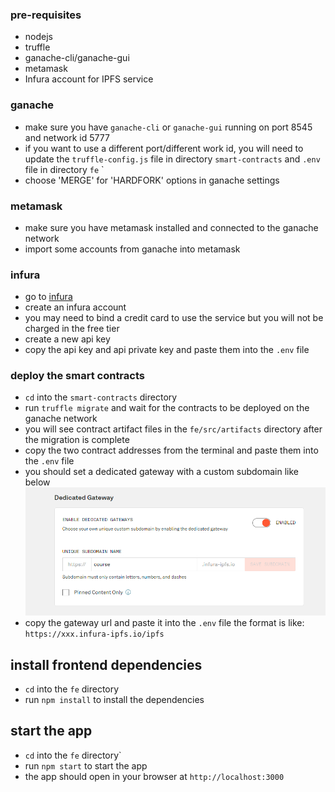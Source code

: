 ### pre-requisites

- nodejs
- truffle
- ganache-cli/ganache-gui
- metamask
- Infura account for IPFS service

### ganache

- make sure you have `ganache-cli` or `ganache-gui` running on port 8545 and network id 5777
- if you want to use a different port/different work id, you will need to update the `truffle-config.js` file in directory `smart-contracts` and `.env` file in directory `fe`
  `
- choose 'MERGE' for 'HARDFORK' options in ganache settings

### metamask

- make sure you have metamask installed and connected to the ganache network
- import some accounts from ganache into metamask

### infura

- go to [infura](https://infura.io/)
- create an infura account
- you may need to bind a credit card to use the service but you will not be charged in the free tier
- create a new api key
- copy the api key and api private key and paste them into the `.env` file

### deploy the smart contracts

- `cd` into the `smart-contracts` directory
- run `truffle migrate` and wait for the contracts to be deployed on the ganache network
- you will see contract artifact files in the `fe/src/artifacts` directory after the migration is complete
- copy the two contract addresses from the terminal and paste them into the `.env` file
- you should set a dedicated gateway with a custom subdomain like below
  ![Alt text](1688546791919.png)
- copy the gateway url and paste it into the `.env` file
  the format is like: `https://xxx.infura-ipfs.io/ipfs`

## install frontend dependencies

- `cd` into the `fe` directory
- run `npm install` to install the dependencies

## start the app

- `cd` into the `fe` directory`
- run `npm start` to start the app
- the app should open in your browser at `http://localhost:3000`

